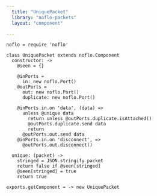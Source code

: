 ```yaml
---
  title: "UniquePacket"
  library: "noflo-packets"
  layout: "component"

---
```


    noflo = require 'noflo'
    
    class UniquePacket extends noflo.Component
      constructor: ->
        @seen = {}
    
        @inPorts =
          in: new noflo.Port()
        @outPorts =
          out: new noflo.Port()
          duplicate: new noflo.Port()
    
        @inPorts.in.on 'data', (data) =>
          unless @unique data
            return unless @outPorts.duplicate.isAttached()
            @outPorts.duplicate.send data
            return
          @outPorts.out.send data
        @inPorts.in.on 'disconnect', =>
          @outPorts.out.disconnect()
    
      unique: (packet) ->
        stringed = JSON.stringify packet
        return false if @seen[stringed]
        @seen[stringed] = true
        return true
    
    exports.getComponent = -> new UniquePacket
    
